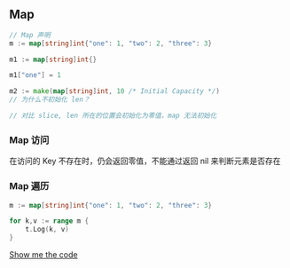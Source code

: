 ## Map

```go
// Map 声明
m := map[string]int{"one": 1, "two": 2, "three": 3}

m1 := map[string]int{}

m1["one"] = 1

m2 := make(map[string]int, 10 /* Initial Capacity */)
// 为什么不初始化 len？

// 对比 slice, len 所在的位置会初始化为零值，map 无法初始化
```

### Map 访问

在访问的 Key 不存在时，仍会返回零值，不能通过返回 nil 来判断元素是否存在

### Map 遍历

```go
m := map[string]int{"one": 1, "two": 2, "three": 3}

for k,v := range m {
	t.Log(k, v)
}
```

[Show me the code]()

